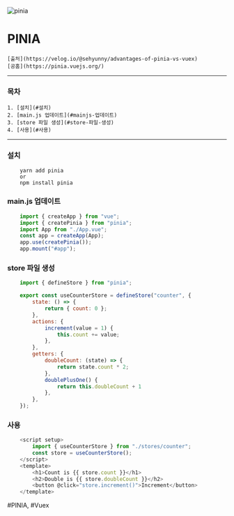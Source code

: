 ![pinia](https://pinia.vuejs.org/logo.svg)
# PINIA 
    [출처](https://velog.io/@sehyunny/advantages-of-pinia-vs-vuex)   
    [공홈](https://pinia.vuejs.org/)
---
### 목차   
    1. [설치](#설치)   
    2. [main.js 업데이트](#mainjs-업데이트)   
    3. [store 파일 생성](#store-파일-생성)   
    4. [사용](#사용)

---

### 설치

```shell
    yarn add pinia
    or 
    npm install pinia
```

### main.js 업데이트

```JavaScript
    import { createApp } from "vue";
    import { createPinia } from "pinia";
    import App from "./App.vue";
    const app = createApp(App);
    app.use(createPinia());
    app.mount("#app");
```

### store 파일 생성   
```JavaScript
    import { defineStore } from "pinia";

    export const useCounterStore = defineStore("counter", {
        state: () => {
            return { count: 0 };
        },
        actions: {
            increment(value = 1) {
                this.count += value;
            },
        },
        getters: {
            doubleCount: (state) => {
                return state.count * 2;
            },
            doublePlusOne() {
                return this.doubleCount + 1
            },
        },
    });
```

### 사용   
```JavaScript
    <script setup>
        import { useCounterStore } from "./stores/counter";
        const store = useCounterStore();
    </script>
    <template>
        <h1>Count is {{ store.count }}</h1>
        <h2>Double is {{ store.doubleCount }}</h2>
        <button @click="store.increment()">Increment</button>
    </template>
```
#PINIA, #Vuex
